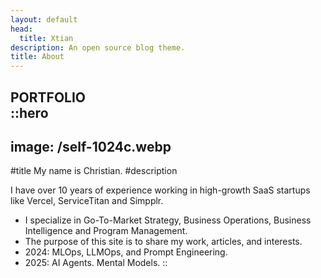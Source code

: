 ```yaml
---
layout: default
head:
  title: Xtian
description: An open source blog theme.
title: About
---
```

<GalaxyButton>PORTFOLIO</GalaxyButton>
<br>
::hero
---
image: /self-1024c.webp
---
#title
My name is Christian.
#description


I have over 10 years of experience working in high-growth SaaS startups like Vercel, ServiceTitan and Simpplr. &nbsp;
* I specialize in Go-To-Market Strategy, Business Operations,  Business Intelligence and Program Management.
* The purpose of this site is to share my work, articles, and interests.
* 2024: MLOps, LLMOps, and Prompt Engineering.
* 2025: AI Agents. Mental Models. 
::




